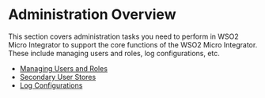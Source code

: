 # Administration Overview

This section covers administration tasks you need to perform in WSO2 Micro Integrator to support the core functions of the WSO2 Micro Integrator. These include managing users and roles, log configurations, etc. 

- [Managing Users and Roles]({{base_path}}/install-and-setup/setup/user-stores/managing-users/)
- [Secondary User Stores]({{base_path}}/administer/managing-users-and-roles/managing-user-stores/introduction-to-userstores)
- [Log Configurations]({{base_path}}/administer/logging-and-monitoring/logging/managing-log-growth/)